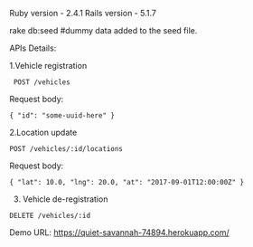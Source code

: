 Ruby version -  2.4.1
Rails version - 5.1.7

rake db:seed  #dummy data added to the seed file.

APIs Details:

  1.Vehicle registration
  
     POST /vehicles

  Request body:
  
    { "id": "some-uuid-here" }

  2.Location update
  
    POST /vehicles/:id/locations

  Request body:

    { "lat": 10.0, "lng": 20.0, "at": "2017-09-01T12:00:00Z" }
  
  3. Vehicle de-registration
  
    DELETE /vehicles/:id



Demo URL:  https://quiet-savannah-74894.herokuapp.com/
